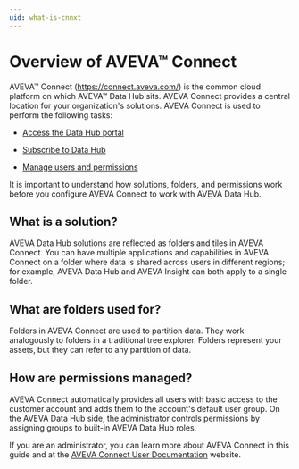 ```yaml
---
uid: what-is-cnnxt
---
```


# Overview of AVEVA™ Connect

AVEVA™ Connect (https://connect.aveva.com/) is the common cloud platform on which AVEVA™ Data Hub sits. AVEVA Connect provides a central location for your organization's solutions. AVEVA Connect is used to perform the following tasks:

* [Access the Data Hub portal](xref:sign-in-cnnxt)

* [Subscribe to Data Hub](xref:subscribe-adh)

* [Manage users and permissions](xref:ManageUsersConnect)

It is important to understand how solutions, folders, and permissions work before you configure AVEVA Connect to work with AVEVA Data Hub.

## What is a solution?

AVEVA Data Hub solutions are reflected as folders and tiles in AVEVA Connect. You can have multiple applications and capabilities in AVEVA Connect on a folder where data is shared across users in different regions; for example, AVEVA Data Hub and AVEVA Insight can both apply to a single folder.

## What are folders used for?

Folders in AVEVA Connect are used to partition data. They work analogously to folders in a traditional tree explorer. Folders represent your assets, but they can refer to any partition of data.

## How are permissions managed?

AVEVA Connect automatically provides all users with basic access to the customer account and adds them to the account's default user group. On the AVEVA Data Hub side, the administrator controls permissions by assigning groups to built-in AVEVA Data Hub roles.

If you are an administrator, you can learn more about AVEVA Connect in this guide and at the [AVEVA Connect User Documentation](https://help.connect.aveva.com/) website.
 